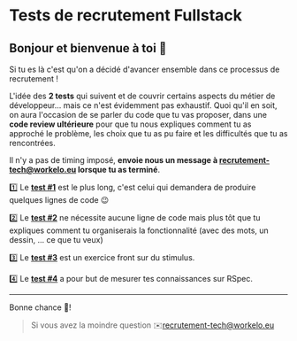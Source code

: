 # Tests de recrutement Fullstack

## Bonjour et bienvenue à toi 👋

Si tu es là c'est qu'on a décidé d'avancer ensemble dans ce processus de recrutement !


L'idée des **2 tests** qui suivent et de couvrir certains aspects du métier de développeur... mais ce n'est évidemment pas exhaustif.
Quoi qu'il en soit, on aura l'occasion de se parler du code que tu vas proposer, dans une **code review ultérieure** pour que tu nous expliques comment tu as approché le problème, les choix que tu as pu faire et les difficultés que tu as rencontrées.

Il n'y a pas de timing imposé, **envoie nous un message à recrutement-tech@workelo.eu lorsque tu as terminé**.

1️⃣ Le [**test #1**](https://github.com/Workelo/workelo-test/tree/master/test%231) est le plus long, c'est celui qui demandera de produire quelques lignes de code 😉

2️⃣ Le [**test #2**](https://github.com/Workelo/workelo-test/tree/master/test%232) ne nécessite aucune ligne de code mais plus tôt que tu expliques comment tu organiserais la fonctionnalité (avec des mots, un dessin, ... ce que tu veux)

3️⃣ Le [**test #3**](https://github.com/Workelo/workelo-test/tree/master/test%233) est un exercice front sur du stimulus.

4️⃣ Le [**test #4**](https://github.com/Workelo/workelo-test/tree/master/test%234) a pour but de mesurer tes connaissances sur RSpec. 

---
Bonne chance 💪!

> Si vous avez la moindre question ✉️recrutement-tech@workelo.eu
